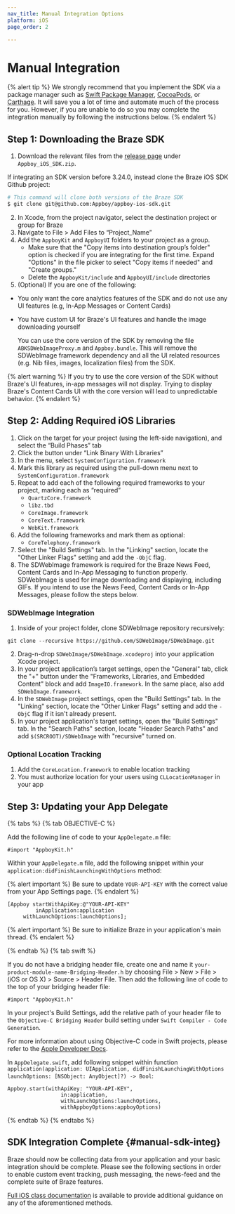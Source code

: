 ```yaml
---
nav_title: Manual Integration Options
platform: iOS
page_order: 2

---
```


# Manual Integration

{% alert tip %}
We strongly recommend that you implement the SDK via a package manager such as [Swift Package Manager](../swift_package_manager/), [CocoaPods](../cocoapods/), or [Carthage](../carthage_integration/). It will save you a lot of time and automate much of the process for you. However, if you are unable to do so you may complete the integration manually by following the instructions below.
{% endalert %}

## Step 1: Downloading the Braze SDK

1. Download the relevant files from the [release page](https://github.com/appboy/appboy-ios-sdk/releases) under `Appboy_iOS_SDK.zip`.

If integrating an SDK version before 3.24.0, instead clone the Braze iOS SDK Github project:

```bash
# This command will clone both versions of the Braze SDK
$ git clone git@github.com:Appboy/appboy-ios-sdk.git
```

2. In Xcode, from the project navigator, select the destination project or group for Braze
3. Navigate to File > Add Files to “Project_Name”
4. Add the `AppboyKit` and `AppboyUI` folders to your project as a group.
	- Make sure that the "Copy items into destination group’s folder" option is checked if you are integrating for the first time. Expand "Options" in the file picker to select "Copy items if needed" and "Create groups."
	- Delete the `AppboyKit/include` and `AppboyUI/include` directories
5. (Optional) If you are one of the following:
  - You only want the core analytics features of the SDK and do not use any UI features (e.g, In-App Messages or Content Cards)
  - You have custom UI for Braze's UI features and handle the image downloading yourself

	You can use the core version of the SDK by removing the file `ABKSDWebImageProxy.m` and `Appboy.bundle`. This will remove the SDWebImage framework dependency and all the UI related resources (e.g. Nib files, images, localization files) from the SDK.

{% alert warning %}
If you try to use the core version of the SDK without Braze's UI features, in-app messages will not display. Trying to display Braze's Content Cards UI with the core version will lead to unpredictable behavior.
{% endalert %}

## Step 2: Adding Required iOS Libraries

1. Click on the target for your project (using the left-side navigation), and select the “Build Phases” tab
2. Click the <i class="fas fa-plus"></i> button under “Link Binary With Libraries”
3. In the menu, select `SystemConfiguration.framework`
4. Mark this library as required using the pull-down menu next to `SystemConfiguration.framework`
5. Repeat to add each of the following required frameworks to your project, marking each as “required”
	- `QuartzCore.framework`
	- `libz.tbd`
	- `CoreImage.framework`
	- `CoreText.framework`
	- `WebKit.framework`
6. Add the following frameworks and mark them as optional:
	- `CoreTelephony.framework`
7. Select the "Build Settings" tab. In the "Linking" section, locate the "Other Linker Flags" setting and add the `-ObjC` flag.
8. The SDWebImage framework is required for the Braze News Feed, Content Cards and In-App Messaging to function properly. SDWebImage is used for image downloading and displaying, including GIFs. If you intend to use the News Feed, Content Cards or In-App Messages, please follow the steps below.

### SDWebImage Integration

1. Inside of your project folder, clone SDWebImage repository recursively:
```
git clone --recursive https://github.com/SDWebImage/SDWebImage.git
```
2. Drag-n-drop `SDWebImage/SDWebImage.xcodeproj` into your application Xcode project.
3. In your project application’s target settings, open the "General" tab, click the "+" button under the "Frameworks, Libraries, and Embedded Content" block and add `ImageIO.framework`. In the same place, also add `SDWebImage.framework`.
4. In the `SDWebImage` project settings, open the "Build Settings" tab. In the "Linking" section, locate the "Other Linker Flags" setting and add the `-ObjC` flag if it isn't already present.
5. In your project application's target settings, open the "Build Settings" tab. In the "Search Paths" section, locate "Header Search Paths" and add `$(SRCROOT)/SDWebImage` with "recursive" turned on.

### Optional Location Tracking

1. Add the `CoreLocation.framework` to enable location tracking
2. You must authorize location for your users using `CLLocationManager` in your app

## Step 3: Updating your App Delegate

{% tabs %}
{% tab OBJECTIVE-C %}

Add the following line of code to your `AppDelegate.m` file:

```objc
#import "AppboyKit.h"
```

Within your `AppDelegate.m` file, add the following snippet within your `application:didFinishLaunchingWithOptions` method:

{% alert important %}
Be sure to update `YOUR-API-KEY` with the correct value from your App Settings page.
{% endalert %}


```objc
[Appboy startWithApiKey:@"YOUR-API-KEY"
         inApplication:application
     withLaunchOptions:launchOptions];
```

{% alert important %}
Be sure to initialize Braze in your application's main thread.
{% endalert %}

{% endtab %}
{% tab swift %}

If you do not have a bridging header file, create one and name it `your-product-module-name-Bridging-Header.h` by choosing File > New > File > (iOS or OS X) > Source > Header File. Then add the following line of code to the top of your bridging header file:
```
#import "AppboyKit.h"
```

In your project's Build Settings, add the relative path of your header file to the `Objective-C Bridging Header` build setting under `Swift Compiler - Code Generation`.

For more information about using Objective-C code in Swift projects, please refer to the [Apple Developer Docs](https://developer.apple.com/library/ios/documentation/swift/conceptual/buildingcocoaapps/MixandMatch.html).

In `AppDelegate.swift`, add following snippet within function `application(application: UIApplication, didFinishLaunchingWithOptions launchOptions: [NSObject: AnyObject]?) -> Bool`:

```
Appboy.start(withApiKey: "YOUR-API-KEY",
                 in:application,
                 withLaunchOptions:launchOptions,
                 withAppboyOptions:appboyOptions)
```

{% endtab %}
{% endtabs %}

## SDK Integration Complete {#manual-sdk-integ}

Braze should now be collecting data from your application and your basic integration should be complete. Please see the following sections in order to enable custom event tracking, push messaging, the news-feed and the complete suite of Braze features.

[Full iOS class documentation][7] is available to provide additional guidance on any of the aforementioned methods.

[7]: http://appboy.github.io/appboy-ios-sdk/docs/annotated.html "full ios class documentation"
